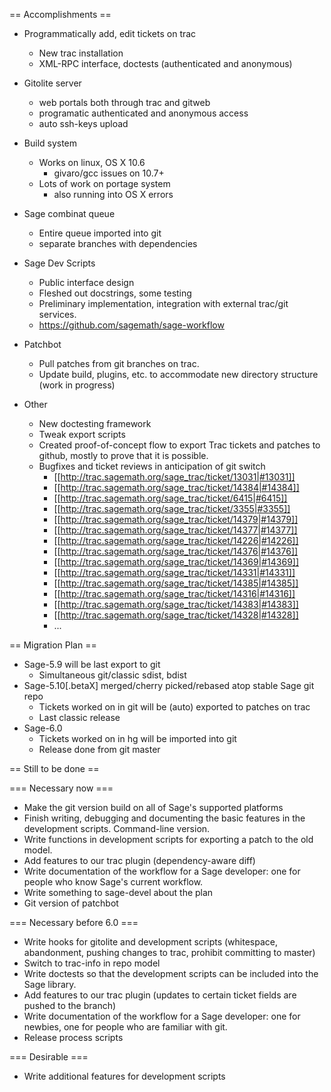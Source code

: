 == Accomplishments ==

  * Programmatically add, edit tickets on trac
    * New trac installation
    * XML-RPC interface, doctests (authenticated and anonymous)

  * Gitolite server
    * web portals both through trac and gitweb
    * programatic authenticated and anonymous access
    * auto ssh-keys upload

  * Build system
    * Works on linux, OS X 10.6
       * givaro/gcc issues on 10.7+
    * Lots of work on portage system
       * also running into OS X errors

  * Sage combinat queue
    * Entire queue imported into git
    * separate branches with dependencies

  * Sage Dev Scripts
    * Public interface design
    * Fleshed out docstrings, some testing
    * Preliminary implementation, integration with external trac/git services.
    * https://github.com/sagemath/sage-workflow

  * Patchbot
    * Pull patches from git branches on trac.
    * Update build, plugins, etc. to accommodate new directory structure (work in progress)

  * Other
    * New doctesting framework
    * Tweak export scripts
    * Created proof-of-concept flow to export Trac tickets and patches to github, mostly to prove that it is possible.
    * Bugfixes and ticket reviews in anticipation of git switch 
      * [[http://trac.sagemath.org/sage_trac/ticket/13031|#13031]]
      * [[http://trac.sagemath.org/sage_trac/ticket/14384|#14384]]
      * [[http://trac.sagemath.org/sage_trac/ticket/6415|#6415]]
      * [[http://trac.sagemath.org/sage_trac/ticket/3355|#3355]]
      * [[http://trac.sagemath.org/sage_trac/ticket/14379|#14379]]
      * [[http://trac.sagemath.org/sage_trac/ticket/14377|#14377]]
      * [[http://trac.sagemath.org/sage_trac/ticket/14226|#14226]]
      * [[http://trac.sagemath.org/sage_trac/ticket/14376|#14376]]
      * [[http://trac.sagemath.org/sage_trac/ticket/14369|#14369]]
      * [[http://trac.sagemath.org/sage_trac/ticket/14331|#14331]]
      * [[http://trac.sagemath.org/sage_trac/ticket/14385|#14385]]
      * [[http://trac.sagemath.org/sage_trac/ticket/14316|#14316]]
      * [[http://trac.sagemath.org/sage_trac/ticket/14383|#14383]]
      * [[http://trac.sagemath.org/sage_trac/ticket/14328|#14328]]
      * ...

== Migration Plan ==

   * Sage-5.9 will be last export to git
     * Simultaneous git/classic sdist, bdist
   * Sage-5.10[.betaX] merged/cherry picked/rebased atop stable Sage git repo
     * Tickets worked on in git will be (auto) exported to patches on trac
     * Last classic release
   * Sage-6.0
     * Tickets worked on in hg will be imported into git
     * Release done from git master

== Still to be done ==

=== Necessary now ===

   * Make the git version build on all of Sage's supported platforms
   * Finish writing, debugging and documenting the basic features in the development scripts.  Command-line version.
   * Write functions in development scripts for exporting a patch to the old model.
   * Add features to our trac plugin (dependency-aware diff)
   * Write documentation of the workflow for a Sage developer: one for people who know Sage's current workflow.
   * Write something to sage-devel about the plan
   * Git version of patchbot

=== Necessary before 6.0 ===

   * Write hooks for gitolite and development scripts (whitespace, abandonment, pushing changes to trac, prohibit committing to master)
   * Switch to trac-info in repo model
   * Write doctests so that the development scripts can be included into the Sage library.
   * Add features to our trac plugin (updates to certain ticket fields are pushed to the branch)
   * Write documentation of the workflow for a Sage developer: one for newbies, one for people who are familiar with git.
   * Release process scripts

=== Desirable ===

   * Write additional features for development scripts
